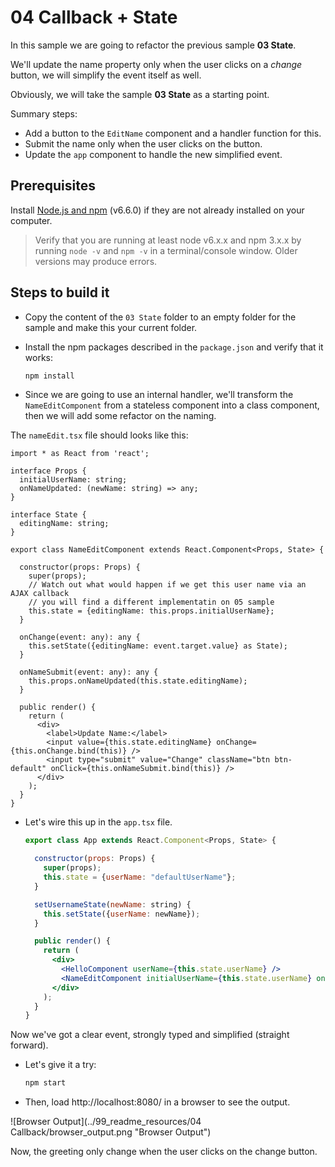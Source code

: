 # 04 Callback + State

In this sample we are going to refactor the previous sample **03 State**.

We'll update the name property only when the user clicks on
a _change_ button, we will simplify the event itself as well.

Obviously, we will take the sample **03 State** as a starting point.

Summary steps:

- Add a button to the `EditName` component and a handler function for this.
- Submit the name only when the user clicks on the button.
- Update the `app` component to handle the new simplified event.

## Prerequisites

Install [Node.js and npm](https://nodejs.org/en/) (v6.6.0) if they are not already installed on your computer.

> Verify that you are running at least node v6.x.x and npm 3.x.x by running `node -v` and `npm -v` in a terminal/console window. Older versions may produce errors.

## Steps to build it

- Copy the content of the `03 State` folder to an empty folder for the sample
and make this your current folder.

- Install the npm packages described in the `package.json` and verify that it works:

  ```bash
  npm install
  ```

- Since we are going to use an internal handler, we'll transform the `NameEditComponent`
from a stateless component into a class component, then we will add some refactor on the naming.

 The `nameEdit.tsx` file should looks like this:

  ```tsx
  import * as React from 'react';

  interface Props {
    initialUserName: string;
    onNameUpdated: (newName: string) => any;
  }

  interface State {
    editingName: string;
  }

  export class NameEditComponent extends React.Component<Props, State> {

    constructor(props: Props) {
      super(props);
      // Watch out what would happen if we get this user name via an AJAX callback
      // you will find a different implementatin on 05 sample
      this.state = {editingName: this.props.initialUserName};
    }

    onChange(event: any): any {
      this.setState({editingName: event.target.value} as State);
    }

    onNameSubmit(event: any): any {
      this.props.onNameUpdated(this.state.editingName);
    }

    public render() {
      return (
        <div>
          <label>Update Name:</label>
          <input value={this.state.editingName} onChange={this.onChange.bind(this)} />
          <input type="submit" value="Change" className="btn btn-default" onClick={this.onNameSubmit.bind(this)} />
        </div>
      );
    }
  }
  ```

- Let's wire this up in the `app.tsx` file.

  ```jsx
  export class App extends React.Component<Props, State> {

    constructor(props: Props) {
      super(props);
      this.state = {userName: "defaultUserName"};
    }

    setUsernameState(newName: string) {
      this.setState({userName: newName});
    }

    public render() {
      return (
        <div>
          <HelloComponent userName={this.state.userName} />
          <NameEditComponent initialUserName={this.state.userName} onNameUpdated={this.setUsernameState.bind(this)} />
        </div>
      );
    }
  }
  ```

 Now we've got a clear event, strongly typed and simplified (straight forward).

- Let's give it a try:

  ```bash
  npm start
  ```

- Then, load http://localhost:8080/ in a browser to see the output.

 ![Browser Output](../99_readme_resources/04 Callback/browser_output.png "Browser Output")

 Now, the greeting only change when the user clicks on the change button.
